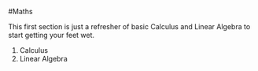 #Maths

This first section is just a refresher of basic Calculus and Linear Algebra to start getting your feet wet.

1. Calculus
2. Linear Algebra